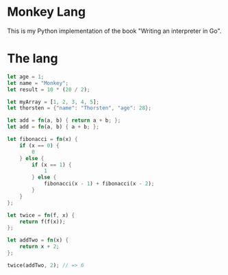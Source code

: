 # Monkey Lang

This is my Python implementation of the book "Writing an interpreter in Go".

# The lang

```rust
let age = 1;
let name = "Monkey";
let result = 10 * (20 / 2);

let myArray = [1, 2, 3, 4, 5];
let thorsten = {"name": "Thorsten", "age": 28};

let add = fn(a, b) { return a + b; };
let add = fn(a, b) { a + b; };

let fibonacci = fn(x) {
	if (x == 0) {
		0
	} else {
		if (x == 1) {
			1
		} else {
			fibonacci(x - 1) + fibonacci(x - 2);
		}
	}
};

let twice = fn(f, x) {
	return f(f(x));
};

let addTwo = fn(x) {
	return x + 2;
};

twice(addTwo, 2); // => 6
```
